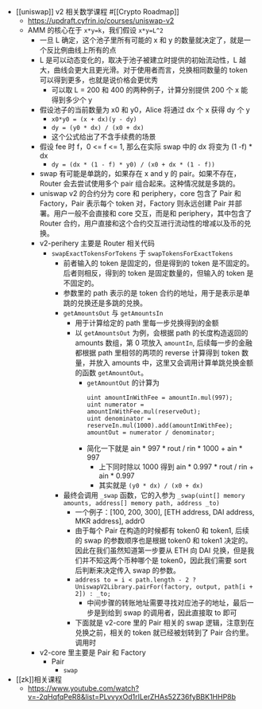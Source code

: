 - [[uniswap]] v2 相关数学课程 #[[Crypto Roadmap]]
	- https://updraft.cyfrin.io/courses/uniswap-v2
	- AMM 的核心在于 `x*y=k`，我们假设 `x*y=L^2`
		- 一旦 L 确定，这个池子里所有可能的 x 和 y 的数量就决定了，就是一个反比例曲线上所有的点
		- L 是可以动态变化的，取决于池子被建立时提供的初始流动性，L 越大，曲线会更大且更光滑。对于使用者而言，兑换相同数量的 token 可以得到更多，也就是说价格会更优秀
			- 可以取 L = 200 和 400 的两种例子，计算分别提供 200 个 x 能得到多少个 y
		- 假设池子的当前数量为 x0 和 y0，Alice 将通过 dx 个 x 获得 dy 个 y
			- `x0*y0 = (x + dx)(y - dy)`
			- `dy = (y0 * dx) / (x0 + dx)`
			- 这个公式给出了不含手续费的场景
		- 假设 fee 时 f，0 <= f <= 1, 那么在实际 swap 中的 dx 将变为 (1 -f) * dx
			- `dy = (dx * (1 - f) * y0) / (x0 + dx * (1 - f))`
		- swap 有可能是单跳的，如果存在 x and y 的 pair。如果不存在，Router 会去尝试使用多个 pair 组合起来。这种情况就是多跳的。
		- uniswap v2 的合约分为 core 和 periphery，core 包含了 Pair 和 Factory，Pair 表示每个 token 对，Factory 则永远创建 Pair 并部署。用户一般不会直接和 core 交互，而是和 periphery，其中包含了 Router 合约，用户直接和这个合约交互进行流动性的增减以及币的兑换。
		- v2-perihery 主要是 Router 相关代码
			- `swapExactTokensForTokens` 于 `swapTokensForExactTokens`
				- 前者输入的 token 是固定的，但是得到的 token 是不固定的。后者则相反，得到的 token 是固定数量的，但输入的 token 是不固定的。
				- 参数里的 path 表示的是 token 合约的地址，用于是表示是单跳的兑换还是多跳的兑换。
				- `getAmountsOut` 与 `getAmountsIn`
					- 用于计算给定的 path 里每一步兑换得到的金额
					- 以 `getAmountsOut` 为例，会根据 path 的长度构造返回的 amounts 数组，第 0 项放入 `amountIn`, 后续每一步的金融都根据 path 里相邻的两项的 reverse 计算得到 token 数量，并放入 amounts 中，这里又会调用计算单跳兑换金额的函数 `getAmountOut`。
						- `getAmountOut` 的计算为
						  ```solidity
						  uint amountInWithFee = amountIn.mul(997);
						  uint numerator = amountInWithFee.mul(reserveOut);
						  uint denominator = reserveIn.mul(1000).add(amountInWithFee);
						  amountOut = numerator / denominator;
						  ```
						- 简化一下就是 ain * 997 * rout / rin * 1000 + ain * 997
							- 上下同时除以 1000 得到 ain * 0.997 * rout / rin + ain * 0.997
							- 其实就是 `(y0 * dx) / (x0 + dx)`
				- 最终会调用 `_swap` 函数，它的入参为 `_swap(uint[] memory amounts, address[] memory path, address _to)`
					- 一个例子：[100, 200, 300], [ETH address, DAI address, MKR address], addr0
					- 由于每个 Pair 在构造的时候都有 token0 和 token1, 后续的 swap 的参数顺序也是根据 token0 和 token1 决定的。因此在我们虽然知道第一步要从 ETH 向 DAI 兑换，但是我们并不知这两个币种哪个是 token0，因此我们需要 sort 后判断来决定传入 swap 的参数。
					- `address to = i < path.length - 2 ? UniswapV2Library.pairFor(factory, output, path[i + 2]) : _to;`
						- 中间步骤的转账地址需要寻找对应池子的地址，最后一步是到给到 swap 的调用者，因此直接取 to 即可
					- 下面就是 v2-core 里的 Pair 相关的 swap 逻辑，注意到在兑换之前，相关的 token 就已经被划转到了 Pair 合约里。调用时
		- v2-core 里主要是 Pair 和 Factory
			- Pair
				- `swap`
- [[zk]]相关课程
	- https://www.youtube.com/watch?v=-2qHqfqPeR8&list=PLvvyxOd1rILerZHAs52Z36fyBBK1HHP8b